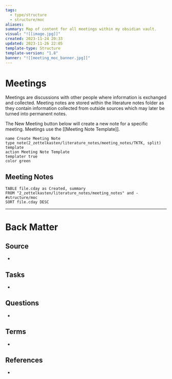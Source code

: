 ```yaml
---
tags:
  - type/structure
  - structure/moc
aliases: 
summary: Map of content for all meetings within my obsidian vault.
visual: "![[image.jpg]]"
created: 2023-11-24 20:33
updated: 2023-11-26 22:05
template-type: Structure
template-version: "1.8"
banner: "![[meeting_moc_banner.jpg]]"
---
```

# Meetings


Meetings are discussions with other people where information is exchanged and collected. Meeting notes are stored within the literature notes folder as they contain information collected from outside sources which may later be turned into permanent notes. 

The New Meeting button below will create a new note for a specific meeting. Meetings use the [[Meeting Note Template]].

```button
name Create Meeting Note
type note(2_zettelkasten/literature_notes/meeting_notes/TKTK, split) template
action Meeting Note Template
templater true
color green
```
## Meeting Notes


```dataview
TABLE file.cday as Created, summary
FROM "2_zettelkasten/literature_notes/meeting_notes" and -#structure/moc
SORT file.cday DESC
```
<!-- Main STRUCTURE of my content -->


---
# Back Matter
## Source
<!-- Always keep a link to the source. --> 
- 

## Tasks
<!-- What remains to be done with this note? --> 
- 

## Questions
<!-- What remains for you to consider? --> 
- 

## Terms
<!-- Links to definition pages -->
- 

## References
<!-- Links to pages not referenced in the content -->
- 